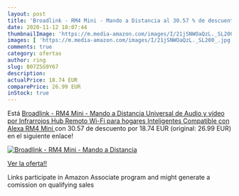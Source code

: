 ```yaml
---
layout: post
title: 'Broadlink - RM4 Mini - Mando a Distancia al 30.57 % de descuento'
date: 2020-11-12 18:07:44
thumbnailImage: 'https://m.media-amazon.com/images/I/21jSNWOaQzL._SL200_.jpg'
images: [ 'https://m.media-amazon.com/images/I/21jSNWOaQzL._SL200_.jpg' ]
comments: true
category: ofertas
author: ring
slug: B07ZSG9Y67
description:
actualPrice: 18.74 EUR
comparePrice: 26.99 EUR
inStock: true
---
```


Está [Broadlink - RM4 Mini - Mando a Distancia Universal de Audio y vídeo por Infrarrojos  Hub Remoto Wi-Fi para hogares Inteligentes  Compatible con Alexa  RM4 Mini ](https://www.amazon.es/dp/B07ZSG9Y67/?tag=tolees-21) con 30.57 de descuento por 18.74 EUR (original: 26.99 EUR) en el siguiente enlace!

[![Broadlink - RM4 Mini - Mando a Distancia](https://m.media-amazon.com/images/I/21jSNWOaQzL._SL200_.jpg)](https://www.amazon.es/dp/B07ZSG9Y67/?tag=tolees-21)

[Ver la oferta!!](https://www.amazon.es/dp/B07ZSG9Y67/?tag=tolees-21)

Links participate in Amazon Associate program and might generate a comission on qualifying sales


